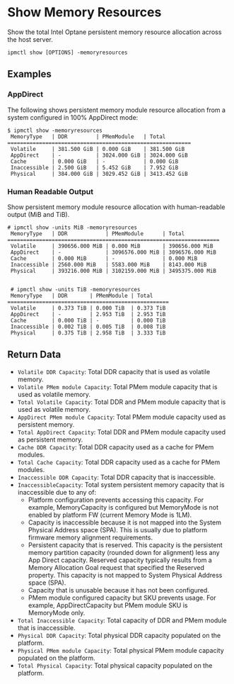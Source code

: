 # Show Memory Resources

Show the total Intel Optane persistent memory resource allocation across the host server.

```
ipmctl show [OPTIONS] -memoryresources
```

## **Examples**

### AppDirect

The following shows persistent memory module resource allocation from a system configured in 100% AppDirect mode:

```
$ ipmctl show -memoryresources
 MemoryType   | DDR         | PMemModule   | Total
==========================================================
 Volatile     | 381.500 GiB | 0.000 GiB    | 381.500 GiB
 AppDirect    | -           | 3024.000 GiB | 3024.000 GiB
 Cache        | 0.000 GiB   | -            | 0.000 GiB
 Inaccessible | 2.500 GiB   | 5.452 GiB    | 7.952 GiB
 Physical     | 384.000 GiB | 3029.452 GiB | 3413.452 GiB
```

### Human Readable Output

Show persistent memory module resource allocation with human-readable output (MiB and TiB).

```
# ipmctl show -units MiB -memoryresources
 MemoryType   | DDR            | PMemModule      | Total
===================================================================
 Volatile     | 390656.000 MiB | 0.000 MiB       | 390656.000 MiB
 AppDirect    | -              | 3096576.000 MiB | 3096576.000 MiB
 Cache        | 0.000 MiB      | -               | 0.000 MiB
 Inaccessible | 2560.000 MiB   | 5583.000 MiB    | 8143.000 MiB
 Physical     | 393216.000 MiB | 3102159.000 MiB | 3495375.000 MiB

 
 # ipmctl show -units TiB -memoryresources
 MemoryType   | DDR       | PMemModule | Total
===================================================
 Volatile     | 0.373 TiB | 0.000 TiB  | 0.373 TiB
 AppDirect    | -         | 2.953 TiB  | 2.953 TiB
 Cache        | 0.000 TiB | -          | 0.000 TiB
 Inaccessible | 0.002 TiB | 0.005 TiB  | 0.008 TiB
 Physical     | 0.375 TiB | 2.958 TiB  | 3.333 TiB
```

## **Return Data**

* `Volatile DDR Capacity`: Total DDR capacity that is used as volatile memory.
* `Volatile PMem module Capacity`: Total PMem module capacity that is used as volatile memory.
* `Total Volatile Capacity`: Total DDR and PMem module capacity that is used as volatile memory.
* `AppDirect PMem module Capacity`: Total PMem module capacity used as persistent memory.
* `Total AppDirect Capacity`: Total DDR and PMem module capacity used as persistent memory.
* `Cache DDR Capacity`: Total DDR capacity used as a cache for PMem modules.
* `Total Cache Capacity`: Total DDR capacity used as a cache for PMem modules.
* `Inaccessible DDR Capacity`: Total DDR capacity that is inaccessible.
* `InaccessibleCapacity`: Total system persistent memory capacity that is inaccessible due to any of:
  * Platform configuration prevents accessing this capacity. For example, MemoryCapacity is configured but MemoryMode is not enabled by platform FW (current Memory Mode is 1LM).
  * Capacity is inaccessible because it is not mapped into the System Physical Address space (SPA). This is usually due to platform firmware memory alignment requirements.
  * Persistent capacity that is reserved. This capacity is the persistent memory partition capacity (rounded down for alignment) less any App Direct capacity. Reserved capacity typically results from a Memory Allocation Goal request that specified the Reserved property. This capacity is not mapped to System Physical Address space (SPA).
  * Capacity that is unusable because it has not been configured.
  * PMem module configured capacity but SKU prevents usage. For example, AppDirectCapacity but PMem module SKU is MemoryMode only.
* `Total Inaccessible Capacity`: Total capacity of DDR and PMem module that is inaccessible.
* `Physical DDR Capacity`: Total physical DDR capacity populated on the platform.
* `Physical PMem module Capacity`: Total physical PMem module capacity populated on the platform.
* `Total Physical Capacity`: Total physical capacity populated on the platform.
